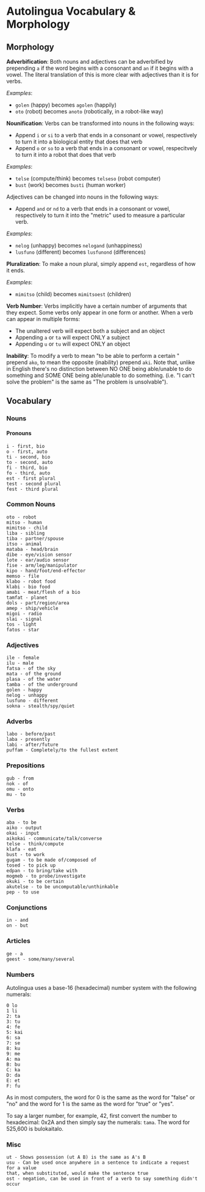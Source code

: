# Autolingua Vocabulary & Morphology
## Morphology
**Adverbification**: Both nouns and adjectives can be
adverbified by prepending `a` if the word begins with a consonant and `an` if
it begins with a vowel. The literal translation of this is more clear with
adjectives than it is for verbs.

_Examples_:
- `golen` (happy) becomes `agolen` (happily)
- `oto` (robot) becomes `anoto` (robotically, in a robot-like way)

**Nounification**: Verbs can be transformed into nouns in the following ways:
- Append `i` or `si`  to a verb that ends in a consonant or vowel, respectively
to turn it into a biological entity that does that verb
- Append `o` or `so` to a verb that ends in a consonant or vowel, respecitvely
to turn it into a robot that does that verb

_Examples_:
- `telse` (compute/think) becomes `telseso` (robot computer)
- `bust` (work) becomes `busti` (human worker)

Adjectives can be changed into nouns in the following ways:
- Append `and` or `nd` to a verb that ends in a consonant or vowel, respectively
to turn it into the "metric" used to measure a particular verb.

_Examples_:
- `nelog` (unhappy) becomes `nelogand` (unhappiness)
- `lusfuno` (different) becomes `lusfunond` (differences)

**Pluralization**: To make a noun plural, simply append `est`, regardless of
how it ends.

_Examples_:
- `mimitso` (child) becomes `mimitsoest` (children)

**Verb Number**: Verbs implicitly have a certain number of arguments that they
expect. Some verbs only appear in one form or another. When a verb can appear
in multiple forms:
- The unaltered verb will expect both a subject and an object
- Appending `a` or `ta` will expect ONLY a subject
- Appending `u` or `tu` will expect ONLY an object

**Inability**: To modify a verb to mean "to be able to perform a certain <verb>"
prepend `ako`, to mean the opposite (inability) prepend `aki`. Note that, unlike
in English there's no distinction between NO ONE being able/unable to do something
and SOME ONE being able/unable to do something. (i.e. "I can't solve the problem"
is the same as "The problem is unsolvable").

## Vocabulary
### Nouns
#### Pronouns
```
i - first, bio
o - first, auto
ti - second, bio
to - second, auto
fi - third, bio
fo - third, auto
est - first plural
test - second plural
fest - third plural
```

### Common Nouns
```
oto - robot
mitso - human
mimitso - child
liba - sibling
tiba - partner/spouse
itso - animal
mataba - head/brain
dibe - eye/vision sensor
lote - ear/audio sensor
fise - arm/leg/manipulator
kipo - hand/foot/end-effector
memso - file
klabo - robot food
klabi - bio food
amabi - meat/flesh of a bio
tamfat - planet
dols - part/region/area
amep - ship/vehicle
migoi - radio
slai - signal
tos - light
fatos - star
```

### Adjectives
```
ile - female
ilu - male
fatsa - of the sky
mata - of the ground
plasa - of the water
tamba - of the underground
golen - happy
nelog - unhappy
lusfuno - different
sokna - stealth/spy/quiet
```

### Adverbs
```
labo - before/past
laba - presently
labi - after/future
puffam - Completely/to the fullest extent
```

### Prepositions
```
gub - from
nok - of
omu - onto
mu - to
```

### Verbs
```
aba - to be
aiko - output
okai - input
aikokai - communicate/talk/converse
telse - think/compute
klafa - eat
bust - to work
gugam - to be made of/composed of
tosed - to pick up
edpan - to bring/take with
mogmeb - to probe/investigate
okuki - to be certain
akutelse - to be uncomputable/unthinkable
pep - to use
```

### Conjunctions
```
in - and
on - but
```

### Articles
```
ge - a
geest - some/many/several
```

### Numbers
Autolingua uses a base-16 (hexadecimal) number system with the following numerals:
```
0 lo
1 li
2: ta
3: tu
4: fe
5: kai
6: sa
7: se
8: ku
9: me
A: ma
B: bu
C: ka
D: da
E: et
F: fu
```
As in most computers, the word for 0 is the same as the word for "false" or "no"
and the word for 1 is the same as the word for "true" or "yes".

To say a larger number, for example, 42, first convert the number to hexadecimal:
0x2A and then simply say the numerals: `tama`. The word for 525,600 is bulokaitalo.


### Misc
```
ut - Shows possession (ut A B) is the same as A's B
usu - Can be used once anywhere in a sentence to indicate a request for a value
that, when substituted, would make the sentence true
ost - negation, can be used in front of a verb to say something didn't occur
```
